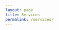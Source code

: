 ```yaml
---
layout: page
title: Services
permalink: /services/
---
```

<style>
html span {
	color: white;
	transition: transform 0.5s ease; /* Smooth transform transitions */
}

html span:hover {
	color: white;
	transform: scale(1.05); /* Makes the element 10% larger */
}

html #masthead {
  white-space: nowrap;
  border-bottom: 2px solid black;
  background-color: black;
}

</style>